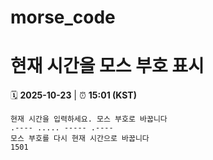 # morse_code
# 현재 시간을 모스 부호 표시
<!-- MORSE_TIME_START -->
🗓️ **2025-10-23** | ⏰ **15:01 (KST)**

```
현재 시간을 입력하세요. 모스 부호로 바꿉니다
.---- ..... ----- .----
모스 부호를 다시 현재 시간으로 바꿉니다
1501
```
<!-- MORSE_TIME_END -->
